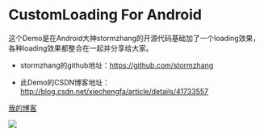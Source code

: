 CustomLoading For Android
============
这个Demo是在Android大神stormzhang的开源代码基础加了一个loading效果，各种loading效果都整合在一起并分享给大家。<br>

* stormzhang的github地址：https://github.com/stormzhang<br>

* 此Demo的CSDN博客地址：http://blog.csdn.net/xiechengfa/article/details/41733557<br>


[我的博客](http://blog.csdn.net/xiechengfa "test")

![](http://img.blog.csdn.net/20141204235715970?watermark/2/text/aHR0cDovL2Jsb2cuY3Nkbi5uZXQveGllY2hlbmdmYQ==/font/5a6L5L2T/fontsize/400/fill/I0JBQkFCMA==/dissolve/70/gravity/Center)
